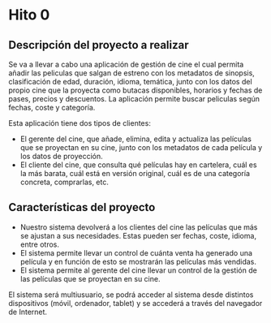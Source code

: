 # Hito 0

<!-- descripción del proyecto -->
## Descripción del proyecto a realizar

Se va a llevar a cabo una aplicación de gestión de cine el cual permita añadir las peliculas que salgan de estreno con los metadatos de sinopsis, clasificación de edad, duración, idioma, temática, junto con los datos del propio cine que la proyecta como butacas disponibles, horarios y fechas de pases, precios y descuentos. La aplicación permite buscar peliculas según fechas, coste y categoría.

Esta aplicación tiene dos tipos de clientes:

- El gerente del cine, que añade, elimina, edita y actualiza las películas que se proyectan en su cine, junto con los metadatos de cada película y los datos de proyección.
- El cliente del cine, que consulta qué películas hay en cartelera, cuál es la más barata, cuál está en versión original, cuál es de una categoría concreta, comprarlas, etc.

## Características del proyecto

- Nuestro sistema devolverá a los clientes del cine las películas que más se ajustan a sus necesidades. Estas pueden ser fechas, coste, idioma, entre otros.
- El sistema permite llevar un control de cuánta venta ha generado una película y en función de esto se mostrarán las películas más vendidas.
- El sistema permite al gerente del cine llevar un control de la gestión de las películas que se proyectan en su cine.

El sistema será multiusuario, se podrá acceder al sistema desde distintos dispositivos (móvil, ordenador, tablet) y se accederá a través del navegador de Internet.
